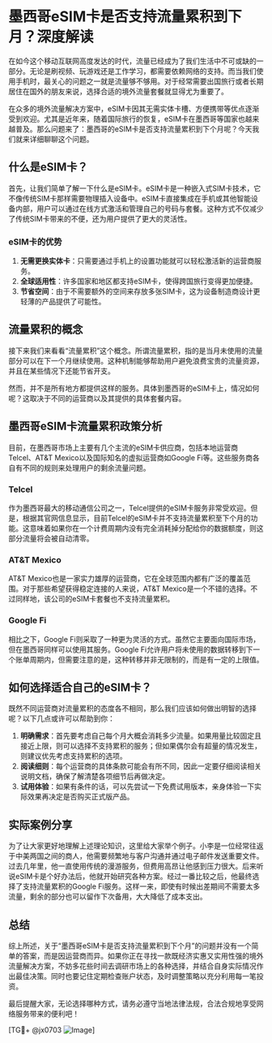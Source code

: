 # 墨西哥eSIM卡是否支持流量累积到下月？深度解读

在如今这个移动互联网高度发达的时代，流量已经成为了我们生活中不可或缺的一部分。无论是刷视频、玩游戏还是工作学习，都需要依赖网络的支持。而当我们使用手机时，最关心的问题之一就是流量够不够用。对于经常需要出国旅行或者长期居住在国外的朋友来说，选择合适的境外流量套餐就显得尤为重要了。

在众多的境外流量解决方案中，eSIM卡因其无需实体卡槽、方便携带等优点逐渐受到欢迎。尤其是近年来，随着国际旅行的恢复，eSIM卡在墨西哥等国家也越来越普及。那么问题来了：墨西哥的eSIM卡是否支持流量累积到下个月呢？今天我们就来详细聊聊这个问题。

## 什么是eSIM卡？

首先，让我们简单了解一下什么是eSIM卡。eSIM卡是一种嵌入式SIM卡技术，它不像传统SIM卡那样需要物理插入设备中。eSIM卡直接集成在手机或其他智能设备内部，用户可以通过在线方式激活和管理自己的号码与套餐。这种方式不仅减少了传统SIM卡带来的不便，还为用户提供了更大的灵活性。

### eSIM卡的优势

1. **无需更换实体卡**：只需要通过手机上的设置功能就可以轻松激活新的运营商服务。
2. **全球适用性**：许多国家和地区都支持eSIM卡，使得跨国旅行变得更加便捷。
3. **节省空间**：由于不需要额外的空间来存放多张SIM卡，这为设备制造商设计更轻薄的产品提供了可能性。

## 流量累积的概念

接下来我们来看看“流量累积”这个概念。所谓流量累积，指的是当月未使用的流量部分可以在下一个月继续使用。这种机制能够帮助用户避免浪费宝贵的流量资源，并且在某些情况下还能节省开支。

然而，并不是所有地方都提供这样的服务。具体到墨西哥的eSIM卡上，情况如何呢？这取决于不同的运营商以及其提供的具体套餐内容。

## 墨西哥eSIM卡流量累积政策分析

目前，在墨西哥市场上主要有几个主流的eSIM卡供应商，包括本地运营商Telcel、AT&T Mexico以及国际知名的虚拟运营商如Google Fi等。这些服务商各自有不同的规则来处理用户的剩余流量问题。

### Telcel
作为墨西哥最大的移动通信公司之一，Telcel提供的eSIM卡服务非常受欢迎。但是，根据其官网信息显示，目前Telcel的eSIM卡并不支持流量累积至下个月的功能。这意味着如果你在一个计费周期内没有完全消耗掉分配给你的数据额度，则这部分流量将会被自动清零。

### AT&T Mexico
AT&T Mexico也是一家实力雄厚的运营商，它在全球范围内都有广泛的覆盖范围。对于那些希望获得稳定连接的人来说，AT&T Mexico是一个不错的选择。不过同样地，该公司的eSIM卡套餐也不支持流量累积。

### Google Fi
相比之下，Google Fi则采取了一种更为灵活的方式。虽然它主要面向国际市场，但在墨西哥同样可以使用其服务。Google Fi允许用户将未使用的数据转移到下一个账单周期内，但需要注意的是，这种转移并非无限制的，而是有一定的上限值。

## 如何选择适合自己的eSIM卡？

既然不同运营商对流量累积的态度各不相同，那么我们应该如何做出明智的选择呢？以下几点或许可以帮助到你：

1. **明确需求**：首先要考虑自己每个月大概会消耗多少流量。如果用量比较固定且接近上限，则可以选择不支持累积的服务；但如果偶尔会有超量的情况发生，则建议优先考虑支持累积的选项。
2. **阅读细则**：每个运营商的具体条款可能会有所不同，因此一定要仔细阅读相关说明文档，确保了解清楚各项细节后再做决定。
3. **试用体验**：如果有条件的话，可以先尝试一下免费试用版本，亲身体验一下实际效果再决定是否购买正式版产品。

## 实际案例分享

为了让大家更好地理解上述理论知识，这里给大家举个例子。小李是一位经常往返于中美两国之间的商人，他需要频繁地与客户沟通并通过电子邮件发送重要文件。过去几年里，他一直使用传统的漫游服务，但费用高昂让他感到压力很大。后来听说eSIM卡是个好办法后，他就开始研究各种方案。经过一番比较之后，他最终选择了支持流量累积的Google Fi服务。这样一来，即使有时候出差期间不需要太多流量，剩余的部分也可以留作下次备用，大大降低了成本支出。

## 总结

综上所述，关于“墨西哥eSIM卡是否支持流量累积到下个月”的问题并没有一个简单的答案，而是因运营商而异。如果你正在寻找一款既经济实惠又实用性强的境外流量解决方案，不妨多花些时间去调研市场上的各种选择，并结合自身实际情况作出最佳决策。同时也要记住定期检查账户状态，及时调整策略以充分利用每一笔投资。

最后提醒大家，无论选择哪种方式，请务必遵守当地法律法规，合法合规地享受网络服务带来的便利吧！

[TG💪+ @jx0703 ![Image](https://github.com/user-attachments/assets/dbca1d08-cadb-493c-b0ec-ad6f7a83f270)]